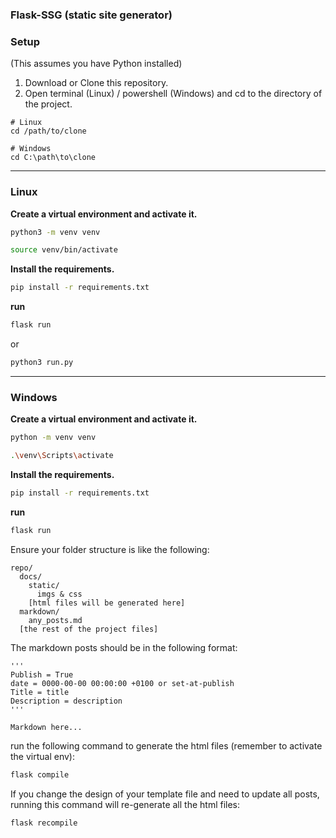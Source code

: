 ### Flask-SSG (static site generator)

### Setup

(This assumes you have Python installed)

1. Download or Clone this repository.
2. Open terminal (Linux) / powershell (Windows) and cd to the directory of the project.

```text
# Linux
cd /path/to/clone

# Windows
cd C:\path\to\clone
```

---

### Linux

**Create a virtual environment and activate it.**

```bash
python3 -m venv venv
```

```bash
source venv/bin/activate
```

**Install the requirements.**

```bash
pip install -r requirements.txt
```

**run**

```bash
flask run
```

or

```bash
python3 run.py
```

---

### Windows

**Create a virtual environment and activate it.**

```bash
python -m venv venv
```

```bash
.\venv\Scripts\activate
```

**Install the requirements.**

```bash
pip install -r requirements.txt
```

**run**

```bash
flask run
```

Ensure your folder structure is like the following:

```text
repo/
  docs/
    static/
      imgs & css
    [html files will be generated here]
  markdown/
    any_posts.md
  [the rest of the project files]
```

The markdown posts should be in the following format:

```text
'''
Publish = True
date = 0000-00-00 00:00:00 +0100 or set-at-publish
Title = title
Description = description
'''

Markdown here...
```

run the following command to generate the html files (remember to activate the virtual env):

```bash
flask compile
```

If you change the design of your template file
and need to update all posts, running this command will re-generate all the html files:

```bash
flask recompile
```